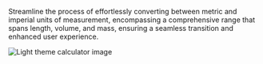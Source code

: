 Streamline the process of effortlessly converting between metric and imperial units of measurement, encompassing a comprehensive range that spans length, volume, and mass, ensuring a seamless transition and enhanced user experience.

![Light theme calculator image](https://i.imgur.com/aiVPhXh.png)
